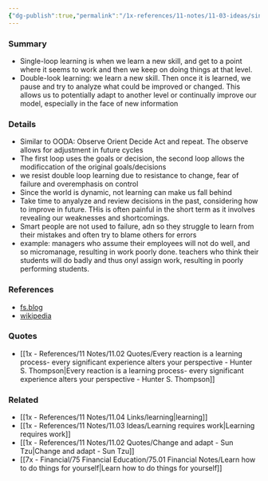 ```yaml
---
{"dg-publish":true,"permalink":"/1x-references/11-notes/11-03-ideas/single-loop-learning-vs-double-loop-learning/","title":"Single-loop learning vs. double-loop learning","created":"2024-06-20T13:23:28.914+03:00","updated":"2024-06-20T13:51:51.645+03:00"}
---
```



### Summary
- Single-loop learning is when we learn a new skill, and get to a point where it seems to work and then we keep on doing things at that level.
- Double-look learning: we learn a new skill. Then once it is learned, we pause and try to analyze what could be improved or changed. This allows us to potentially adapt to another level or continually improve our model, especially in the face of new information

### Details
- Similar to OODA: Observe Orient Decide Act and repeat. The observe allows for adjustment in future cycles
- The first loop uses the goals or decision, the second loop allows the modificcation of the original goals/decisions
- we resist double loop learning due to resistance to change, fear of failure and overemphasis on control
- Since the world is dynamic, not learning can make us fall behind
- Take time to anyalyze and review decisions in the past, considering how to improve in future. THis is often painful in the short term as it involves revealing our weaknesses and shortcomings.
- Smart people are not used to failure, adn so they struggle to learn from their mistakes and often try to blame others for errors 
- example: managers who assume their employees will not do well, and so micromanage, resulting in work poorly done. teachers who think their students will do badly and thus onyl assign work, resulting in poorly performing students.

### References
- [fs.blog](https://fs.blog/double-loop-learning/)
- [wikipedia](https://en.wikipedia.org/wiki/Double-loop_learning)

### Quotes
- [[1x - References/11 Notes/11.02 Quotes/Every reaction is a learning process- every significant experience alters your perspective - Hunter S. Thompson\|Every reaction is a learning process- every significant experience alters your perspective - Hunter S. Thompson]]

### Related
- [[1x - References/11 Notes/11.04 Links/learning\|learning]]
- [[1x - References/11 Notes/11.03 Ideas/Learning requires work\|Learning requires work]]
- [[1x - References/11 Notes/11.02 Quotes/Change and adapt - Sun Tzu\|Change and adapt - Sun Tzu]]
- [[7x - Financial/75 Financial Education/75.01 Financial Notes/Learn how to do things for yourself\|Learn how to do things for yourself]]